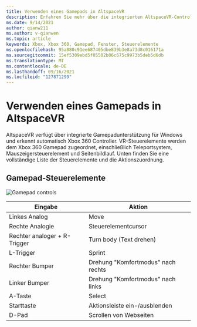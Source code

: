 ```yaml
---
title: Verwenden eines Gamepads in AltspaceVR
description: Erfahren Sie mehr über die integrierten AltspaceVR-Controllerzuordnungen für Xbox 360 und Gamepadcontroller.
ms.date: 9/14/2021
author: qianw211
ms.author: v-qianwen
ms.topic: article
keywords: Xbox, Xbox 360, Gamepad, Fenster, Steuerelemente
ms.openlocfilehash: 95a880c91ee687405dbe839b3e8a73d8c016171a
ms.sourcegitcommit: 15ef5309ebd5f05502b06c675c9973b5deb5d6db
ms.translationtype: MT
ms.contentlocale: de-DE
ms.lasthandoff: 09/16/2021
ms.locfileid: "127871299"
---
```

# <a name="using-a-gamepad-in-altspacevr"></a>Verwenden eines Gamepads in AltspaceVR

AltspaceVR verfügt über integrierte Gamepadunterstützung für Windows und erkennt automatisch Xbox 360 Controller. VR-Steuerelemente werden dem Xbox 360 Gamepad zugeordnet, einschließlich Teleportsystem, Mauszeigersteuerelement und Seitenbildlauf. Unten finden Sie eine vollständige Liste der Steuerelemente und die Aktionszuordnung.

## <a name="gamepad-controls"></a>Gamepad-Steuerelemente

<img src="images/altspacevr-xbox-controls.png" alt="Gamepad controls">

| Eingabe | Aktion |
|---|---|
| Linkes Analog | Move |
| Rechte Analogie | Steuerelementcursor |
| Rechter analoger + R-Trigger | Turn body (Text drehen) |
| L-Trigger | Sprint |
| Rechter Bumper | Drehung "Komfortmodus" nach rechts |
| Linker Bumper | Drehung "Komfortmodus" nach links |
| A-Taste | Select |
| Starttaste | Aktionsleiste ein-/ausblenden |
| D-Pad | Scrollen von Webseiten |